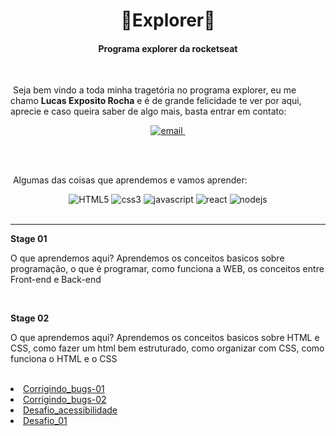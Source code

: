 <div align="center">
    <h1>🚀Explorer🚀</h1>
    <h4>Programa explorer da rocketseat</h4>
</div>
<br>

<p>&nbsp;Seja bem vindo a toda minha tragetória no programa explorer, eu me chamo <strong>Lucas Exposito Rocha</strong> e é de grande felicidade te ver por aqui, aprecie e caso queira saber de algo mais, basta entrar em contato:</p>
<div align="center">
  <a href="mailto:lucasexposito@gmail.com" target->
    <img src="https://img.shields.io/badge/Gmail-D14836?style=for-the-badge&logo=gmail&logoColor=white" alt="email">
  </a>
  <a href="http://api.whatsapp.com/send?1=pt_BR&phone=5524998641277">
    <img src="https://img.shields.io/badge/WhatsApp-25D366?style=for-the-badge&logo=whatsapp&logoColor=white" alt="">
  </a>
</div>

<br><br>

&nbsp;Algumas das coisas que aprendemos e vamos aprender:

<div display="flex" align="center">
    <img src="https://img.shields.io/badge/HTML5-E34F26?style=for-the-badge&logo=html5&logoColor=white" alt="HTML5">
    <img src="https://img.shields.io/badge/CSS3-1572B6?style=for-the-badge&logo=css3&logoColor=white" alt="css3">
    <img src="https://img.shields.io/badge/JavaScript-F7DF1E?style=for-the-badge&logo=javascript&logoColor=black" alt="javascript">
    <img src="https://img.shields.io/badge/React-20232A?style=for-the-badge&logo=react&logoColor=61DAFB" alt="react">
    <img src="https://img.shields.io/badge/Node.js-43853D?style=for-the-badge&logo=node.js&logoColor=white" alt="nodejs">
</div>
<br>
<hr>

<p><strong>Stage 01</strong></p>
<p>O que aprendemos aqui? Aprendemos os conceitos basicos sobre programação, o que é programar, como funciona a WEB, os conceitos entre Front-end e Back-end</p>
<br>
<p><strong>Stage 02</strong></p>
<p>O que aprendemos aqui? Aprendemos os conceitos basicos sobre HTML e CSS, como fazer um html bem estruturado, como organizar com CSS, como funciona o HTML e o CSS</p>
<br>
<ui>
    <li><a href="./Stage02/Corrigindo_bugs-01">Corrigindo_bugs-01</a></li>
    <li><a href="./Stage02/Corrigindo_bugs-02">Corrigindo_bugs-02</a></li>
    <li><a href="./Stage02/Desafio_acessibilidade">Desafio_acessibilidade</a></li>
    <li><a href="./Stage02/DesafioStage-01">Desafio_01</a></li>
</ui>
